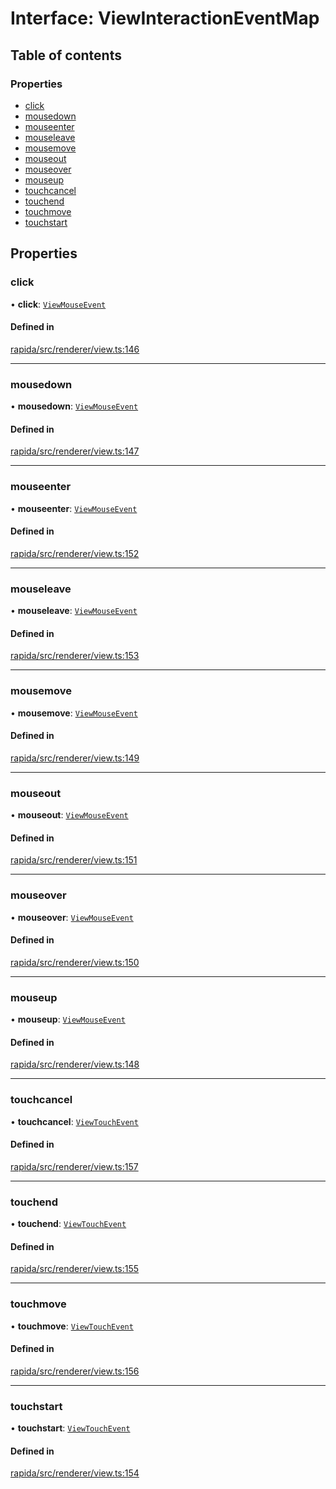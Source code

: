 # Interface: ViewInteractionEventMap

## Table of contents

### Properties

- [click](ViewInteractionEventMap.md#click)
- [mousedown](ViewInteractionEventMap.md#mousedown)
- [mouseenter](ViewInteractionEventMap.md#mouseenter)
- [mouseleave](ViewInteractionEventMap.md#mouseleave)
- [mousemove](ViewInteractionEventMap.md#mousemove)
- [mouseout](ViewInteractionEventMap.md#mouseout)
- [mouseover](ViewInteractionEventMap.md#mouseover)
- [mouseup](ViewInteractionEventMap.md#mouseup)
- [touchcancel](ViewInteractionEventMap.md#touchcancel)
- [touchend](ViewInteractionEventMap.md#touchend)
- [touchmove](ViewInteractionEventMap.md#touchmove)
- [touchstart](ViewInteractionEventMap.md#touchstart)

## Properties

### click

• **click**: [`ViewMouseEvent`](../modules.md#viewmouseevent)

#### Defined in

[rapida/src/renderer/view.ts:146](https://gitlab.com/rapidajs/rapida/-/blob/ac79872/packages/rapida/src/renderer/view.ts#L146)

___

### mousedown

• **mousedown**: [`ViewMouseEvent`](../modules.md#viewmouseevent)

#### Defined in

[rapida/src/renderer/view.ts:147](https://gitlab.com/rapidajs/rapida/-/blob/ac79872/packages/rapida/src/renderer/view.ts#L147)

___

### mouseenter

• **mouseenter**: [`ViewMouseEvent`](../modules.md#viewmouseevent)

#### Defined in

[rapida/src/renderer/view.ts:152](https://gitlab.com/rapidajs/rapida/-/blob/ac79872/packages/rapida/src/renderer/view.ts#L152)

___

### mouseleave

• **mouseleave**: [`ViewMouseEvent`](../modules.md#viewmouseevent)

#### Defined in

[rapida/src/renderer/view.ts:153](https://gitlab.com/rapidajs/rapida/-/blob/ac79872/packages/rapida/src/renderer/view.ts#L153)

___

### mousemove

• **mousemove**: [`ViewMouseEvent`](../modules.md#viewmouseevent)

#### Defined in

[rapida/src/renderer/view.ts:149](https://gitlab.com/rapidajs/rapida/-/blob/ac79872/packages/rapida/src/renderer/view.ts#L149)

___

### mouseout

• **mouseout**: [`ViewMouseEvent`](../modules.md#viewmouseevent)

#### Defined in

[rapida/src/renderer/view.ts:151](https://gitlab.com/rapidajs/rapida/-/blob/ac79872/packages/rapida/src/renderer/view.ts#L151)

___

### mouseover

• **mouseover**: [`ViewMouseEvent`](../modules.md#viewmouseevent)

#### Defined in

[rapida/src/renderer/view.ts:150](https://gitlab.com/rapidajs/rapida/-/blob/ac79872/packages/rapida/src/renderer/view.ts#L150)

___

### mouseup

• **mouseup**: [`ViewMouseEvent`](../modules.md#viewmouseevent)

#### Defined in

[rapida/src/renderer/view.ts:148](https://gitlab.com/rapidajs/rapida/-/blob/ac79872/packages/rapida/src/renderer/view.ts#L148)

___

### touchcancel

• **touchcancel**: [`ViewTouchEvent`](../modules.md#viewtouchevent)

#### Defined in

[rapida/src/renderer/view.ts:157](https://gitlab.com/rapidajs/rapida/-/blob/ac79872/packages/rapida/src/renderer/view.ts#L157)

___

### touchend

• **touchend**: [`ViewTouchEvent`](../modules.md#viewtouchevent)

#### Defined in

[rapida/src/renderer/view.ts:155](https://gitlab.com/rapidajs/rapida/-/blob/ac79872/packages/rapida/src/renderer/view.ts#L155)

___

### touchmove

• **touchmove**: [`ViewTouchEvent`](../modules.md#viewtouchevent)

#### Defined in

[rapida/src/renderer/view.ts:156](https://gitlab.com/rapidajs/rapida/-/blob/ac79872/packages/rapida/src/renderer/view.ts#L156)

___

### touchstart

• **touchstart**: [`ViewTouchEvent`](../modules.md#viewtouchevent)

#### Defined in

[rapida/src/renderer/view.ts:154](https://gitlab.com/rapidajs/rapida/-/blob/ac79872/packages/rapida/src/renderer/view.ts#L154)
